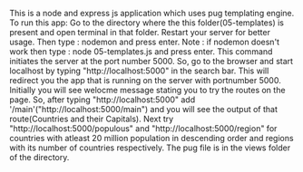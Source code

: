 This is a node and express js application which uses pug templating engine.
 To run this app:
	Go to the directory where the this folder(05-templates) is present and open terminal in that folder.
	Restart your server for better usage.
	Then type : nodemon and press enter.
	Note : if nodemon doesn't work then type : node 05-templates.js and press enter.
	This command initiates the server at the port number 5000.
	So, go to the browser and start localhost by typing "http://localhost:5000" in the search bar.
	This will redirect you the app that is running on the server with portnumber 5000.
	Initially you will see welocme message stating you to try the routes on the page.
	So, after typing "http://localhost:5000" add '/main'("http://localhost:5000/main") and you will see the output of that route(Countries and their Capitals).
	Next try "http://localhost:5000/populous" and "http://localhost:5000/region" for countries with atleast 20 million population in descending order and regions with its number of countries respectively.
	The pug file is in the views folder of the directory.
 	

